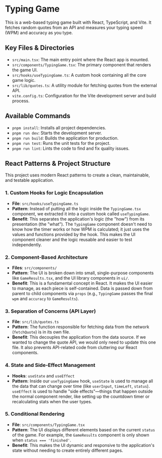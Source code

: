 <!-- Generated: 2025-07-19 18:16:00 UTC -->

# Typing Game

This is a web-based typing game built with React, TypeScript, and Vite. It fetches random quotes from an API and measures your typing speed (WPM) and accuracy as you type.

## Key Files & Directories

-   `src/main.tsx`: The main entry point where the React app is mounted.
-   `src/components/TypingGame.tsx`: The primary component that renders the game UI.
-   `src/hooks/useTypingGame.ts`: A custom hook containing all the core game logic.
-   `src/lib/quotes.ts`: A utility module for fetching quotes from the external API.
-   `vite.config.ts`: Configuration for the Vite development server and build process.

## Available Commands

-   `pnpm install`: Installs all project dependencies.
-   `pnpm run dev`: Starts the development server.
-   `pnpm run build`: Builds the application for production.
-   `pnpm run test`: Runs the unit tests for the project.
-   `pnpm run lint`: Lints the code to find and fix quality issues.

## React Patterns & Project Structure

This project uses modern React patterns to create a clean, maintainable, and testable application.

### 1. Custom Hooks for Logic Encapsulation

-   **File**: `src/hooks/useTypingGame.ts`
-   **Pattern**: Instead of putting all the logic inside the `TypingGame.tsx` component, we extracted it into a custom hook called `useTypingGame`.
-   **Benefit**: This separates the application's logic (the "how") from its presentation (the "what"). The `TypingGame` component doesn't need to know how the timer works or how WPM is calculated; it just uses the values and functions provided by the hook. This makes the UI component cleaner and the logic reusable and easier to test independently.

### 2. Component-Based Architecture

-   **Files**: `src/components/`
-   **Pattern**: The UI is broken down into small, single-purpose components like `GameResults.tsx`, and the UI library components in `ui/`.
-   **Benefit**: This is a fundamental concept in React. It makes the UI easier to manage, as each piece is self-contained. Data is passed down from parent to child components via `props` (e.g., `TypingGame` passes the final `wpm` and `accuracy` to `GameResults`).

### 3. Separation of Concerns (API Layer)

-   **File**: `src/lib/quotes.ts`
-   **Pattern**: The function responsible for fetching data from the network (`fetchQuote`) is in its own file.
-   **Benefit**: This decouples the application from the data source. If we wanted to change the quote API, we would only need to update this one file. It also prevents API-related code from cluttering our React components.

### 4. State and Side-Effect Management

-   **Hooks**: `useState` and `useEffect`
-   **Pattern**: Inside our `useTypingGame` hook, `useState` is used to manage all the data that can change over time (like `userInput`, `timeLeft`, `status`). `useEffect` is used to handle "side effects"—things that happen outside the normal component render, like setting up the countdown timer or recalculating stats when the user types.

### 5. Conditional Rendering

-   **File**: `src/components/TypingGame.tsx`
-   **Pattern**: The UI displays different elements based on the current `status` of the game. For example, the `GameResults` component is only shown when `status === 'finished'`.
-   **Benefit**: This makes the UI dynamic and responsive to the application's state without needing to create entirely different pages.